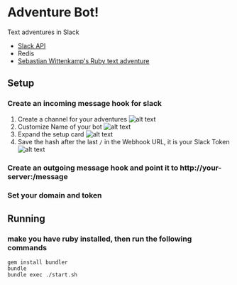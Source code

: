 # Adventure Bot!

Text adventures in Slack

- [Slack API](http://api.slack.com)
- Redis
- [Sebastian Wittenkamp's Ruby text adventure](https://github.com/bitops/text-adventure)

## Setup

### Create an incoming message hook for slack

1. Create a channel for your adventures
![alt text][create-channel]
2. Customize Name of your bot
![alt text][customize-name]
3. Expand the setup card
![alt text][expand-setup]
4. Save the hash after the last `/` in the Webhook URL, it is your Slack Token
![alt text][token]

### Create an outgoing message hook and point it to http://your-server:/message

### Set your domain and token

## Running

### make you have ruby installed, then run the following commands

```shell
gem install bundler
bundle
bundle exec ./start.sh
```

[create-channel]: https://raw.githubusercontent.com/Jupitar/adventure-bot/master/docs/create-channel.png "create channel"

[customize-name]: https://raw.githubusercontent.com/Jupitar/adventure-bot/master/docs/customize-name.png "customize name"

[expand-setup]: https://raw.githubusercontent.com/Jupitar/adventure-bot/master/docs/expand-setup.png "expand setup"

[token]: https://raw.githubusercontent.com/Jupitar/adventure-bot/master/docs/get-token.png "token"
